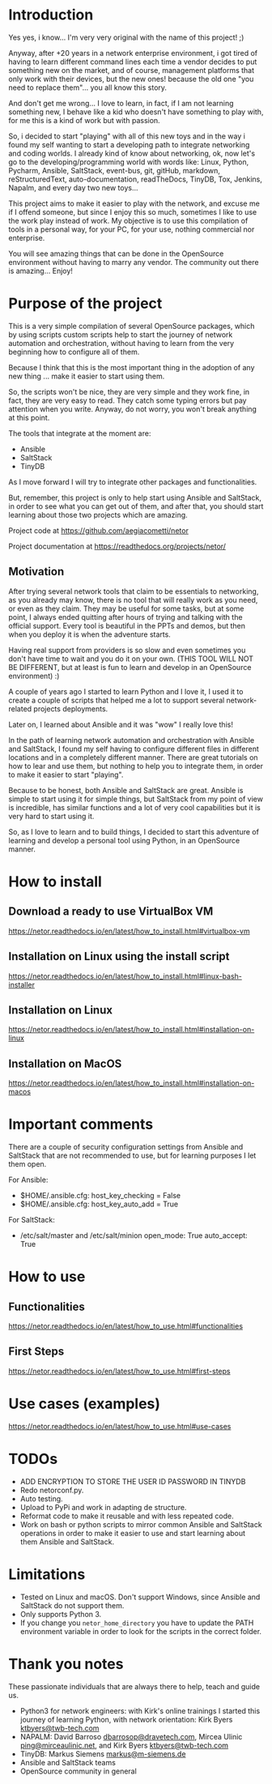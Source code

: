 # Introduction

Yes yes, i know... I'm very very original with the name of this project! ;)

Anyway, after +20 years in a network enterprise environment, i got tired of having to learn different command lines each
time a vendor decides to put something new on the market, and of course, management platforms that only work with
their devices, but the new ones! because the old one "you need to replace them"... you all know this story.

And don't get me wrong... I love to learn, in fact, if I am not learning something new, I behave like a kid who doesn't
have something to play with, for me this is a kind of work but with passion.

So, i decided to start "playing" with all of this new toys and in the way i found my self wanting to start a developing
path to integrate networking and coding worlds. I already kind of know about networking, ok, now let's go to the
developing/programming world with words like: Linux, Python, Pycharm, Ansible, SaltStack, event-bus, git, gitHub,
markdown, reStructuredText, auto-documentation, readTheDocs, TinyDB, Tox, Jenkins, Napalm, and every day two new toys...

This project aims to make it easier to play with the network, and excuse me if I offend someone, but since I enjoy this
so much, sometimes I like to use the work play instead of work. My objective is to use this compilation of tools
in a personal way, for your PC, for your use, nothing commercial nor enterprise.

You will see amazing things that can be done in the OpenSource environment without having to marry any vendor. The 
community out there is amazing... Enjoy!


# Purpose of the project

This is a very simple compilation of several OpenSource packages, which
by using scripts custom scripts help to start the journey of network
automation and orchestration, without having to learn from the very
beginning how to configure all of them.

Because I think that this is the most important thing in the adoption of
any new thing ... make it easier to start using them.

So, the scripts won't be nice, they are very simple and they work fine,
in fact, they are very easy to read. They catch some typing errors but
pay attention when you write. Anyway, do not worry, you won't break
anything at this point.

The tools that integrate at the moment are:

  - Ansible
  - SaltStack
  - TinyDB

As I move forward I will try to integrate other packages and
functionalities.

But, remember, this project is only to help start using Ansible and
SaltStack, in order to see what you can get out of them, and after that,
you should start learning about those two projects which are amazing.

Project code at <https://github.com/aegiacometti/netor>

Project documentation at <https://readthedocs.org/projects/netor/>


## Motivation

After trying several network tools that claim to be essentials to
networking, as you already may know, there is no tool that will really
work as you need, or even as they claim. They may be useful for some
tasks, but at some point, I always ended quitting after hours of trying
and talking with the official support. Every tool is beautiful in the
PPTs and demos, but then when you deploy it is when the adventure
starts.

Having real support from providers is so slow and even sometimes you
don't have time to wait and you do it on your own. (THIS TOOL WILL NOT
BE DIFFERENT, but at least is fun to learn and develop in an OpenSource
environment) :)

A couple of years ago I started to learn Python and I love it, I used it
to create a couple of scripts that helped me a lot to support several
network-related projects deployments.

Later on, I learned about Ansible and it was "wow" I really love this\!

In the path of learning network automation and orchestration with
Ansible and SaltStack, I found my self having to configure different
files in different locations and in a completely different manner. There
are great tutorials on how to lear and use them, but nothing to help you
to integrate them, in order to make it easier to start "playing".

Because to be honest, both Ansible and SaltStack are great. Ansible is
simple to start using it for simple things, but SaltStack from my point
of view is incredible, has similar functions and a lot of very cool
capabilities but it is very hard to start using it.

So, as I love to learn and to build things, I decided to start this
adventure of learning and develop a personal tool using Python, in an
OpenSource manner.


# How to install

## Download a ready to use VirtualBox VM

https://netor.readthedocs.io/en/latest/how_to_install.html#virtualbox-vm


## Installation on Linux using the install script

https://netor.readthedocs.io/en/latest/how_to_install.html#linux-bash-installer


## Installation on Linux

https://netor.readthedocs.io/en/latest/how_to_install.html#installation-on-linux


## Installation on MacOS

https://netor.readthedocs.io/en/latest/how_to_install.html#installation-on-macos


# Important comments

There are a couple of security configuration settings from Ansible and SaltStack that are not recommended
to use, but for learning purposes I let them open.

For Ansible:
* $HOME/.ansible.cfg: host_key_checking = False
* $HOME/.ansible.cfg: host_key_auto_add = True

For SaltStack:

* /etc/salt/master and /etc/salt/minion
open_mode: True
auto_accept: True


# How to use

## Functionalities

https://netor.readthedocs.io/en/latest/how_to_use.html#functionalities


## First Steps

https://netor.readthedocs.io/en/latest/how_to_use.html#first-steps


# Use cases (examples)

https://netor.readthedocs.io/en/latest/how_to_use.html#use-cases


# TODOs

  - ADD ENCRYPTION TO STORE THE USER ID PASSWORD IN TINYDB
  - Redo netorconf.py.
  - Auto testing.
  - Upload to PyPi and work in adapting de structure.
  - Reformat code to make it reusable and with less repeated code.
  - Work on bash or python scripts to mirror common Ansible and
    SaltStack operations in order to make it easier to use and start
    learning about them Ansible and SaltStack.


# Limitations

  - Tested on Linux and macOS. Don't support Windows, since Ansible and
    SaltStack do not support them.
  - Only supports Python 3.
  - If you change you `netor_home_directory` you have to update the PATH
environment variable in order to look for the scripts in the correct
folder.


# Thank you notes

These passionate individuals that are always there to help, teach and
guide us.

  - Python3 for network engineers: with Kirk's online trainings I started this journey of 
    learning Python, with network orientation: Kirk Byers <ktbyers@twb-tech.com>
  - NAPALM: David Barroso <dbarrosop@dravetech.com>, Mircea Ulinic
    <ping@mirceaulinic.net>, and Kirk Byers <ktbyers@twb-tech.com>
  - TinyDB: Markus Siemens <markus@m-siemens.de>
  - Ansible and SaltStack teams
  - OpenSource community in general
  
